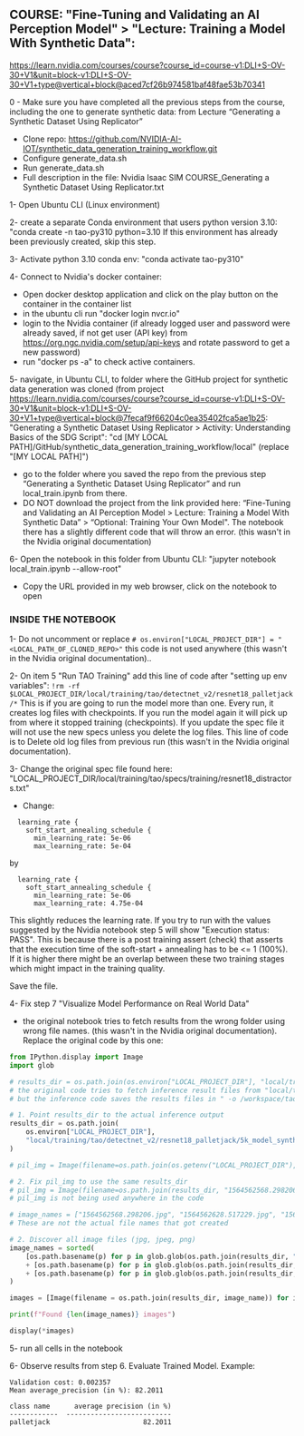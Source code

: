 ## COURSE: "Fine-Tuning and Validating an AI Perception Model" > "Lecture: Training a Model With Synthetic Data": 
https://learn.nvidia.com/courses/course?course_id=course-v1:DLI+S-OV-30+V1&unit=block-v1:DLI+S-OV-30+V1+type@vertical+block@aced7cf26b974581baf48fae53b70341

0 - Make sure you have completed all the previous steps from the course, including the one to generate synthetic data: from Lecture “Generating a Synthetic Dataset Using Replicator”
- Clone repo: https://github.com/NVIDIA-AI-IOT/synthetic_data_generation_training_workflow.git
- Configure generate_data.sh
- Run generate_data.sh
- Full description in the file: Nvidia Isaac SIM COURSE_Generating a Synthetic Dataset Using Replicator.txt

1- Open Ubuntu CLI (Linux environment)

2- create a separate Conda environment that users python version 3.10: "conda create -n tao-py310 python=3.10 
 If this environment has already been previously created, skip this step.

3- Activate python 3.10 conda env: "conda activate tao-py310"

4- Connect to Nvidia's docker container:
- Open docker desktop application and click on the play button on the container in the container list
- in the ubuntu cli run "docker login nvcr.io"
- login to the Nvidia container (if already logged user and password were already saved, if not get user (API key) from https://org.ngc.nvidia.com/setup/api-keys and rotate password to get a new password)
- run "docker ps -a" to check active containers.

5- navigate, in Ubuntu CLI, to folder where the GitHub project for synthetic data generation was cloned (from project https://learn.nvidia.com/courses/course?course_id=course-v1:DLI+S-OV-30+V1&unit=block-v1:DLI+S-OV-30+V1+type@vertical+block@7fecaf9f66204c0ea35402fca5ae1b25: "Generating a Synthetic Dataset Using Replicator > Activity: Understanding Basics of the SDG Script": 
"cd [MY LOCAL PATH]/GitHub/synthetic_data_generation_training_workflow/local" (replace "[MY LOCAL PATH]")
- go to the folder where you saved the repo from the previous step “Generating a Synthetic Dataset Using Replicator” and run local_train.ipynb from there. 
- DO NOT download the project from the link provided here: “Fine-Tuning and Validating an AI Perception Model > Lecture: Training a Model With Synthetic Data” > “Optional: Training Your Own Model". The notebook there has a slightly different code that will throw an error. (this wasn't in the Nvidia original documentation)

6- Open the notebook in this folder from Ubuntu CLI: "jupyter notebook local_train.ipynb --allow-root"
- Copy the URL provided in my web browser, click on the notebook to open

### INSIDE THE NOTEBOOK

1- Do not uncomment or replace ```# os.environ["LOCAL_PROJECT_DIR"] = "<LOCAL_PATH_OF_CLONED_REPO>"``` this code is not used anywhere (this wasn't in the Nvidia original documentation)..

2- On item 5 "Run TAO Training" add this line of code after "setting up env variables": ```!rm -rf $LOCAL_PROJECT_DIR/local/training/tao/detectnet_v2/resnet18_palletjack/*```
This is if you are going to run the model more than one. Every run, it creates log files with checkpoints. If you run the model again it will pick up from where it stopped training (checkpoints). If you update the spec file it will not use the new specs unless you delete the log files. This line of code is to Delete old log files from previous run (this wasn't in the Nvidia original documentation).

3- Change the original spec file found here: "LOCAL_PROJECT_DIR/local/training/tao/specs/training/resnet18_distractors.txt"
- Change:
```
  learning_rate {
    soft_start_annealing_schedule {
      min_learning_rate: 5e-06
      max_learning_rate: 5e-04
```
by 
```
  learning_rate {
    soft_start_annealing_schedule {
      min_learning_rate: 5e-06
      max_learning_rate: 4.75e-04
```
This slightly reduces the learning rate. If you try to run with the values suggested by the Nvidia notebook step 5 will show "Execution status: PASS".
This is because there is a post training assert (check) that asserts that the execution time of the soft-start + annealing has to be <= 1 (100%). If it is higher there might be an overlap between these two training stages which might impact in the training quality. 

Save the file.

4- Fix step 7 "Visualize Model Performance on Real World Data"
- the original notebook tries to fetch results from the wrong folder using wrong file names. (this wasn't in the Nvidia original documentation). Replace the original code by this one:
```py
from IPython.display import Image 
import glob

# results_dir = os.path.join(os.environ["LOCAL_PROJECT_DIR"], "local/training/tao/detectnet_v2/resnet18_palletjack/test_loco/images_annotated")
# the original code tries to fetch inference result files from "local/training/tao/detectnet_v2/resnet18_palletjack/test_loco/images_annotated"
# but the inference code saves the results files in " -o /workspace/tao-experiments/local/training/tao/detectnet_v2/resnet18_palletjack/5k_model_synthetic \"

# 1. Point results_dir to the actual inference output
results_dir = os.path.join(
    os.environ["LOCAL_PROJECT_DIR"],
    "local/training/tao/detectnet_v2/resnet18_palletjack/5k_model_synthetic/images_annotated"
)

# pil_img = Image(filename=os.path.join(os.getenv("LOCAL_PROJECT_DIR"), 'detectnet_v2/july_resnet18_trials/new_pellet_distractors_10k/test_loco/images_annotated/1564562568.298206.jpg'))

# 2. Fix pil_img to use the same results_dir
# pil_img = Image(filename=os.path.join(results_dir, "1564562568.298206.jpg"))
# pil_img is not being used anywhere in the code

# image_names = ["1564562568.298206.jpg", "1564562628.517229.jpg", "1564562843.0618184.jpg", "593768,3659.jpg", "516447400,977.jpg"] 
# These are not the actual file names that got created   

# 2. Discover all image files (jpg, jpeg, png)
image_names = sorted(
    [os.path.basename(p) for p in glob.glob(os.path.join(results_dir, "*.jpg"))]
    + [os.path.basename(p) for p in glob.glob(os.path.join(results_dir, "*.jpeg"))]
    + [os.path.basename(p) for p in glob.glob(os.path.join(results_dir, "*.png"))]
)

images = [Image(filename = os.path.join(results_dir, image_name)) for image_name in image_names]

print(f"Found {len(image_names)} images")

display(*images)
```
5- run all cells in the notebook

6- Observe results from step 6. Evaluate Trained Model. Example: 
```
Validation cost: 0.002357
Mean average_precision (in %): 82.2011

class name      average precision (in %)
------------  --------------------------
palletjack                       82.2011
```
